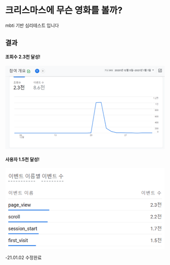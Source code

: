 # 크리스마스에 무슨 영화를 볼까?
mbti 기반 심리테스트 입니다

## 결과
#### 조회수 2.3천 달성!
![visit](./visit.png)

#### 사용자 1.5천 달성!
![first_visit](./first_visit.png)


-21.01.02 수정완료 
